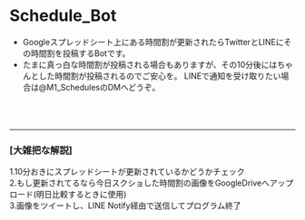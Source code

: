 # Schedule_Bot
- Googleスプレッドシート上にある時間割が更新されたらTwitterとLINEにその時間割を投稿するBotです。
- たまに真っ白な時間割が投稿される場合もありますが、その10分後にはちゃんとした時間割が投稿されるのでご安心を。
LINEで通知を受け取りたい場合は@M1_SchedulesのDMへどうぞ。<br><br><br><br>


--------------------------------------------------------------------------------------
### [大雑把な解説]
1.10分おきにスプレッドシートが更新されているかどうかチェック<br>
2.もし更新されてるなら今日スクショした時間割の画像をGoogleDriveへアップロード(明日比較するときに使用)<br>
3.画像をツイートし、LINE Notify経由で送信してプログラム終了<br><br><br>
